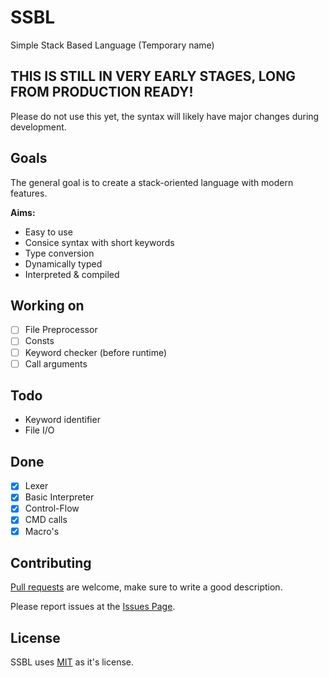 # SSBL
 Simple Stack Based Language (Temporary name)

## THIS IS STILL IN VERY EARLY STAGES, LONG FROM PRODUCTION READY!
Please do not use this yet, the syntax will likely have major changes during development.

## Goals
The general goal is to create a stack-oriented language with modern features.

**Aims:**

- Easy to use
- Consice syntax with short keywords
- Type conversion
- Dynamically typed
- Interpreted & compiled

## Working on
- [ ] File Preprocessor
- [ ] Consts
- [ ] Keyword checker (before runtime)
- [ ] Call arguments

## Todo
- Keyword identifier
- File I/O

## Done
- [x] Lexer
- [x] Basic Interpreter
- [x] Control-Flow
- [x] CMD calls
- [x] Macro's

## Contributing
[Pull requests](https://github.com/AaronMarcusDev/ssbl/pulls) are welcome, make sure to write a good description.

Please report issues at the [Issues Page](https://github.com/AaronMarcusDev/ssbl/issues).

## License
SSBL uses [MIT](https://choosealicense.com/licenses/mit/) as it's license.
